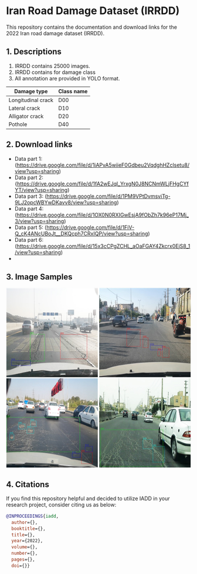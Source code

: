 # Iran Road Damage Dataset (IRRDD)
This repository contains the documentation and download links for the 2022 Iran road damage dataset (IRRDD). 
## 1. Descriptions 
  1. IRRDD contains 25000 images.
  2. IRRDD contains for damage class
  3. All annotation are provided in YOLO format.
  
  | Damage type  | Class name |
  | ------------- | ------------- |
  | Longitudinal crack | D00  |
  | Lateral crack  | D10  |
  | Alligator crack  | D20  |
  | Pothole  | D40  |

## 2. Download links

- Data part 1: (https://drive.google.com/file/d/1iAPvA5wiieF0Gdbeu2VqdghHZclsetu8/view?usp=sharing)
- Data part 2: {https://drive.google.com/file/d/1fA2wEJql_YrxgN0J8NCNmWLjFHgCYfYT/view?usp=sharing)
- Data part 3: (https://drive.google.com/file/d/1PM9VPtDvmsviTg-9LJ2opcWBYwDKavv8/view?usp=sharing)
- Data part 4: (https://drive.google.com/file/d/1OX0N0RXIGwEsjA9fObZh7k96eP17Mj_3/view?usp=sharing)
- Data part 5: (https://drive.google.com/file/d/1FiV-Q_cK4ANcUBoJt__DKQcph7CRxIQP/view?usp=sharing)
- Data part 6: (https://drive.google.com/file/d/15x3cCPgZCHL_aOaFGAY4Zkcrx0EjS8_1/view?usp=sharing)
- 
## 3. Image Samples

<p align="center"><img src="Samples/sample_Images.jpg"></p>

## 4. Citations
If you find this repository helpful and decided to utilize IADD in your research project, consider citing us as below:
```bibtex
@INPROCEEDINGS{iadd,
  author={},
  booktitle={}, 
  title={}, 
  year={2022},
  volume={},
  number={},
  pages={},
  doi={}}
```
